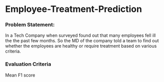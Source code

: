 # Employee-Treatment-Prediction

### Problem Statement:
In a Tech Company when surveyed found out that many employees fell ill the the past few months. So the MD of the company told a team to find out whether the employees are healthy or require treatment based on various criteria.


### Evaluation Criteria
Mean F1 score
